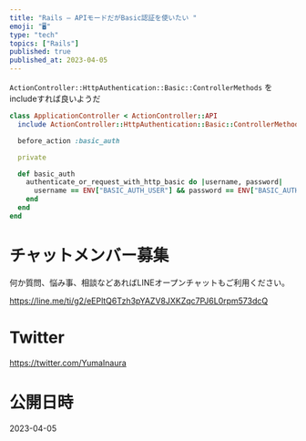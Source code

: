 ```yaml
---
title: "Rails – APIモードだがBasic認証を使いたい "
emoji: "🖥"
type: "tech"
topics: ["Rails"]
published: true
published_at: 2023-04-05
---
```


`ActionController::HttpAuthentication::Basic::ControllerMethods` をincludeすれば良いようだ

```rb
class ApplicationController < ActionController::API
  include ActionController::HttpAuthentication::Basic::ControllerMethods

  before_action :basic_auth

  private

  def basic_auth
    authenticate_or_request_with_http_basic do |username, password|
      username == ENV["BASIC_AUTH_USER"] && password == ENV["BASIC_AUTH_PASSWORD"]
    end
  end
end
```


# チャットメンバー募集


何か質問、悩み事、相談などあればLINEオープンチャットもご利用ください。

https://line.me/ti/g2/eEPltQ6Tzh3pYAZV8JXKZqc7PJ6L0rpm573dcQ


# Twitter

https://twitter.com/YumaInaura


# 公開日時

2023-04-05
